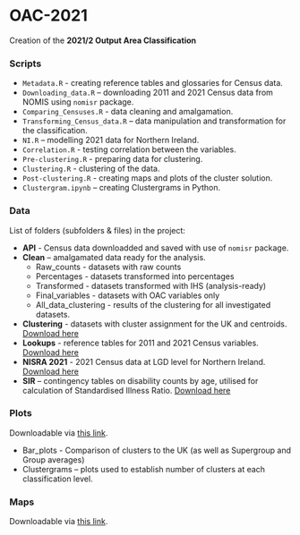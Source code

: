 # OAC-2021

Creation of the **2021/2 Output Area Classification**

### Scripts

- `Metadata.R` - creating reference tables and glossaries for Census data. 
- `Downloading_data.R` – downloading 2011 and 2021 Census data from NOMIS using `nomisr` package.
- `Comparing_Censuses.R` - data cleaning and amalgamation.
- `Transforming_Census_data.R` – data manipulation and transformation for the classification.
- `NI.R` – modelling 2021 data for Northern Ireland.
- `Correlation.R` - testing correlation between the variables.
- `Pre-clustering.R` - preparing data for clustering.
- `Clustering.R` - clustering of the data.
- `Post-clustering.R` - creating maps and plots of the cluster solution.
- `Clustergram.ipynb` – creating Clustergrams in Python. 

### Data
List of folders (subfolders & files) in the project:

- **API** - Census data downloadded and saved with use of `nomisr` package.
- **Clean** – amalgamated data ready for the analysis.
  - Raw_counts - datasets with raw counts
  - Percentages - datasets transformed into percentages
  - Transformed - datasets transformed with IHS (analysis-ready)
  - Final_variables - datasets with OAC variables only
  - All_data_clustering - results of the clustering for all investigated datasets.
- **Clustering** - datasets with cluster assignment for the UK and centroids. [Download here](https://liveuclac-my.sharepoint.com/:f:/g/personal/zcfajwy_ucl_ac_uk/EhLNiogo5IZHtH1NKikh8e4BaWhJoaTpOKek7vmEXY40Qg?e=meb4sI)
- **Lookups** - reference tables for 2011 and 2021 Census variables. [Download here](https://liveuclac-my.sharepoint.com/:f:/g/personal/zcfajwy_ucl_ac_uk/EopoRyd87XpCjTWeVkQky-QBIIXWU4omlWYrTy9CA2a68g?e=aHy5I0)
- **NISRA 2021** - 2021 Census data at LGD level for Northern Ireland. [Download here](https://liveuclac-my.sharepoint.com/:f:/g/personal/zcfajwy_ucl_ac_uk/EsNU1WxSz0pGkxG0OejUTD8Bz0uB7OOPWnjsLTmH-uiTjg?e=Hho4X7)
- **SIR** – contingency tables on disability counts by age, utilised for calculation of Standardised Illness Ratio. [Download here](https://liveuclac-my.sharepoint.com/:f:/g/personal/zcfajwy_ucl_ac_uk/EreqlG5R7-5PmVmDTdlAQ1YBwN1qZb-43FyTwPFksw2F7w?e=lzYp1B)

### Plots

Downloadable via [this link](https://liveuclac-my.sharepoint.com/:f:/g/personal/zcfajwy_ucl_ac_uk/Ejr-KcCj7qVIv4K6kTsH_90BlTw3kQvLsiP8P9k4Qjid5w?e=wEtlDz).

- Bar_plots - Comparison of clusters to the UK (as well as Supergroup and Group averages)
- Clustergrams – plots used to establish number of clusters at each classification level. 

### Maps

Downloadable via [this link](https://liveuclac-my.sharepoint.com/:f:/g/personal/zcfajwy_ucl_ac_uk/El562C0yOhlBlPTIKM8qx88BUfxrJM8rd3k2KlYCUeTA4g?e=UF0tZi).
